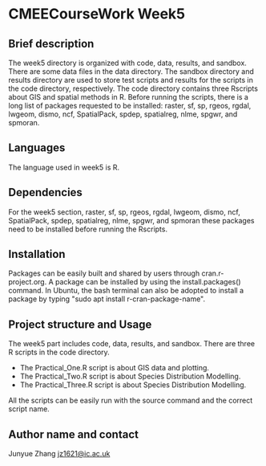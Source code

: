 # CMEECourseWork Week5
## Brief description
The week5 directory is organized with code, data, results, and sandbox. There are some data files in the data directory. 
The sandbox directory and results directory are used to store test scripts and results for the scripts in the code directory, respectively.
The code directory contains three Rscripts about GIS and spatial methods in R.
Before running the scripts, there is a long list of packages requested to be installed: raster, sf, sp, rgeos, rgdal, lwgeom, dismo, ncf, SpatialPack, spdep, spatialreg, nlme, spgwr, and spmoran.

## Languages
The language used in week5 is R.


## Dependencies
For the week5 section, raster, sf, sp, rgeos, rgdal, lwgeom, dismo, ncf, SpatialPack, spdep, spatialreg, nlme, spgwr, and spmoran these packages need to be installed before running the Rscripts.

## Installation
Packages can be easily built and shared by users through cran.r-project.org. A package can be installed by using the install.packages() command. In Ubuntu, the bash terminal can also be adopted to install a package by typing "sudo apt install r-cran-package-name".

## Project structure and Usage
The week5 part includes code, data, results, and sandbox. There are three R scripts in the code directory.
+ The Practical_One.R script is about GIS data and plotting. 
+ The Practical_Two.R script is about Species Distribution Modelling.
+ The Practical_Three.R script is about Species Distribution Modelling.

All the scripts can be easily run with the source command and the correct script name.

## Author name and contact
Junyue Zhang  jz1621@ic.ac.uk
